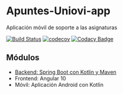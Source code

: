 # Apuntes-Uniovi-app

Aplicación móvil de soporte a las asignaturas

[![Build Status](https://travis-ci.org/Arquisoft/parti4b.svg?branch=master)](https://travis-ci.org/github/igm1990/Apuntes-Uniovi-app)
[![codecov](https://codecov.io/gh/igm1990/apuntes-Uniovi-app-backend/branch/develop/graph/badge.svg)](https://codecov.io/gh/igm1990/apuntes-Uniovi-app-backend)
[![Codacy Badge](https://api.codacy.com/project/badge/Grade/3f0e9976e9594596b386eea7b1d592ed)](https://www.codacy.com/manual/igm1990/Apuntes-Uniovi-app?utm_source=github.com&amp;utm_medium=referral&amp;utm_content=igm1990/Apuntes-Uniovi-app&amp;utm_campaign=Badge_Grade)

## Módulos

- [Backend: Spring Boot con Kotlin y Maven](https://github.com/igm1990/apuntes-Uniovi-app-backend)
- Frontend: Angular 10
- Móvil: Aplicación Android con Kotlin

